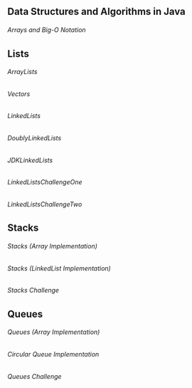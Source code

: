 ## Data Structures and Algorithms in Java

###### Arrays and Big-O Notation

## Lists

###### ArrayLists
###### Vectors
###### LinkedLists
###### DoublyLinkedLists
###### JDKLinkedLists
###### LinkedListsChallengeOne
###### LinkedListsChallengeTwo

## Stacks

###### Stacks (Array Implementation)
###### Stacks (LinkedList Implementation)
###### Stacks Challenge

## Queues

###### Queues (Array Implementation)
###### Circular Queue Implementation
###### Queues Challenge
